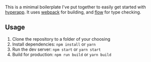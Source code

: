 This is a minimal boilerplate I've put together to easily get started with [hyperapp](hyperapp). It uses [webpack](webpack) for building, and [flow](flow) for type checking.

## Usage

1. Clone the repository to a folder of your choosing
2. Install dependencies: `npm install` or `yarn`
3. Run the dev server: `npm start` or `yarn start`
4. Build for production: `npm run build` or `yarn build`

[hyperapp]: https://github.com/hyperapp/hyperapp
[webpack]: https://github.com/webpack/webpack
[flow]: https://github.com/facebook/flow
